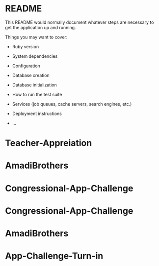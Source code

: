 # README

This README would normally document whatever steps are necessary to get the
application up and running.

Things you may want to cover:

* Ruby version

* System dependencies

* Configuration

* Database creation

* Database initialization

* How to run the test suite

* Services (job queues, cache servers, search engines, etc.)

* Deployment instructions

* ...
# Teacher-Appreiation
# AmadiBrothers
# Congressional-App-Challenge
# Congressional-App-Challenge
# AmadiBrothers
# App-Challenge-Turn-in
